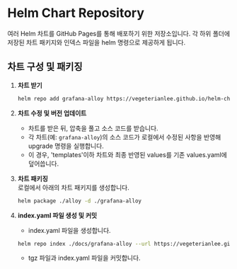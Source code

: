 # Helm Chart Repository
여러 Helm 차트를 GitHub Pages를 통해 배포하기 위한 저장소입니다.
각 하위 폴더에 저장된 차트 패키지와 인덱스 파일을 helm 명령으로 제공하게 됩니다.

## 차트 구성 및 패키징
1. **차트 받기**
   ```bash
   helm repo add grafana-alloy https://vegeterianlee.github.io/helm-chart-repo/grafana-alloy
   ```
   
2. **차트 수정 및 버전 업데이트**  
   - 차트를 받은 뒤, 압축을 풀고 소스 코드를 받습니다.
   - 각 차트(예: `grafana-alloy`)의 소스 코드가 로컬에서 수정된 사항을 반영해 upgrade 명령을 실행합니다.
   - 이 경우, 'templates'이하 차트와 최종 반영된 values를 기존 values.yaml에 덮어씁니다.

3. **차트 패키징**  
   로컬에서 아래의 차트 패키지를 생성합니다.
   ```bash
   helm package ./alloy -d ./grafana-alloy
   ```

4. **index.yaml 파일 생성 및 커밋**
   - index.yaml 파일을 생성합니다.
   ``` bash
   helm repo index ./docs/grafana-alloy --url https://vegeterianlee.github.io/helm-chart-repo/grafana-alloy
   ```
   - tgz 파일과 index.yaml 파일을 커밋합니다.